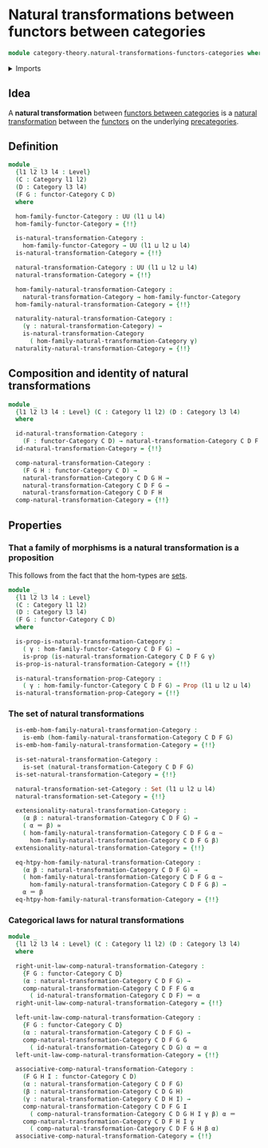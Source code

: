 # Natural transformations between functors between categories

```agda
module category-theory.natural-transformations-functors-categories where
```

<details><summary>Imports</summary>

```agda
open import category-theory.categories
open import category-theory.functors-categories
open import category-theory.natural-transformations-functors-precategories

open import foundation.embeddings
open import foundation.equivalences
open import foundation.homotopies
open import foundation.identity-types
open import foundation.propositions
open import foundation.sets
open import foundation.universe-levels
```

</details>

## Idea

A **natural transformation** between
[functors between categories](category-theory.functors-categories.md) is a
[natural transformation](category-theory.natural-transformations-functors-precategories.md)
between the [functors](category-theory.functors-precategories.md) on the
underlying [precategories](category-theory.precategories.md).

## Definition

```agda
module _
  {l1 l2 l3 l4 : Level}
  (C : Category l1 l2)
  (D : Category l3 l4)
  (F G : functor-Category C D)
  where

  hom-family-functor-Category : UU (l1 ⊔ l4)
  hom-family-functor-Category = {!!}

  is-natural-transformation-Category :
    hom-family-functor-Category → UU (l1 ⊔ l2 ⊔ l4)
  is-natural-transformation-Category = {!!}

  natural-transformation-Category : UU (l1 ⊔ l2 ⊔ l4)
  natural-transformation-Category = {!!}

  hom-family-natural-transformation-Category :
    natural-transformation-Category → hom-family-functor-Category
  hom-family-natural-transformation-Category = {!!}

  naturality-natural-transformation-Category :
    (γ : natural-transformation-Category) →
    is-natural-transformation-Category
      ( hom-family-natural-transformation-Category γ)
  naturality-natural-transformation-Category = {!!}
```

## Composition and identity of natural transformations

```agda
module _
  {l1 l2 l3 l4 : Level} (C : Category l1 l2) (D : Category l3 l4)
  where

  id-natural-transformation-Category :
    (F : functor-Category C D) → natural-transformation-Category C D F F
  id-natural-transformation-Category = {!!}

  comp-natural-transformation-Category :
    (F G H : functor-Category C D) →
    natural-transformation-Category C D G H →
    natural-transformation-Category C D F G →
    natural-transformation-Category C D F H
  comp-natural-transformation-Category = {!!}
```

## Properties

### That a family of morphisms is a natural transformation is a proposition

This follows from the fact that the hom-types are
[sets](foundation-core.sets.md).

```agda
module _
  {l1 l2 l3 l4 : Level}
  (C : Category l1 l2)
  (D : Category l3 l4)
  (F G : functor-Category C D)
  where

  is-prop-is-natural-transformation-Category :
    ( γ : hom-family-functor-Category C D F G) →
    is-prop (is-natural-transformation-Category C D F G γ)
  is-prop-is-natural-transformation-Category = {!!}

  is-natural-transformation-prop-Category :
    ( γ : hom-family-functor-Category C D F G) → Prop (l1 ⊔ l2 ⊔ l4)
  is-natural-transformation-prop-Category = {!!}
```

### The set of natural transformations

```agda
  is-emb-hom-family-natural-transformation-Category :
    is-emb (hom-family-natural-transformation-Category C D F G)
  is-emb-hom-family-natural-transformation-Category = {!!}

  is-set-natural-transformation-Category :
    is-set (natural-transformation-Category C D F G)
  is-set-natural-transformation-Category = {!!}

  natural-transformation-set-Category : Set (l1 ⊔ l2 ⊔ l4)
  natural-transformation-set-Category = {!!}

  extensionality-natural-transformation-Category :
    (α β : natural-transformation-Category C D F G) →
    ( α ＝ β) ≃
    ( hom-family-natural-transformation-Category C D F G α ~
      hom-family-natural-transformation-Category C D F G β)
  extensionality-natural-transformation-Category = {!!}

  eq-htpy-hom-family-natural-transformation-Category :
    (α β : natural-transformation-Category C D F G) →
    ( hom-family-natural-transformation-Category C D F G α ~
      hom-family-natural-transformation-Category C D F G β) →
    α ＝ β
  eq-htpy-hom-family-natural-transformation-Category = {!!}
```

### Categorical laws for natural transformations

```agda
module _
  {l1 l2 l3 l4 : Level} (C : Category l1 l2) (D : Category l3 l4)
  where

  right-unit-law-comp-natural-transformation-Category :
    {F G : functor-Category C D}
    (α : natural-transformation-Category C D F G) →
    comp-natural-transformation-Category C D F F G α
      ( id-natural-transformation-Category C D F) ＝ α
  right-unit-law-comp-natural-transformation-Category = {!!}

  left-unit-law-comp-natural-transformation-Category :
    {F G : functor-Category C D}
    (α : natural-transformation-Category C D F G) →
    comp-natural-transformation-Category C D F G G
      ( id-natural-transformation-Category C D G) α ＝ α
  left-unit-law-comp-natural-transformation-Category = {!!}

  associative-comp-natural-transformation-Category :
    (F G H I : functor-Category C D)
    (α : natural-transformation-Category C D F G)
    (β : natural-transformation-Category C D G H)
    (γ : natural-transformation-Category C D H I) →
    comp-natural-transformation-Category C D F G I
      ( comp-natural-transformation-Category C D G H I γ β) α ＝
    comp-natural-transformation-Category C D F H I γ
      ( comp-natural-transformation-Category C D F G H β α)
  associative-comp-natural-transformation-Category = {!!}
```
